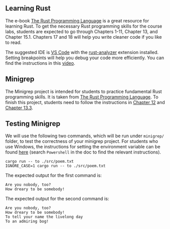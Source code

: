 ## Learning Rust

The e-book [The Rust Programming Language](https://doc.rust-lang.org/book/title-page.html) is a great resource for learning Rust. To get the necessary Rust programming skills for the course labs, students are expected to go through Chapters 1-11, Chapter 13, and Chapter 15.1. Chapters 17 and 18 will help you write cleaner code if you like to read.

The suggested IDE is [VS Code](https://code.visualstudio.com/) with the [rust-analyzer](https://marketplace.visualstudio.com/items?itemName=rust-lang.rust-analyzer) extension installed. Setting breakpoints will help you debug your code more efficiently. You can find the instructions in this [video](https://www.youtube.com/watch?v=TlfGs7ExC0A).

## Minigrep

The Minigrep project is intended for students to practice fundamental Rust programming skills. It is taken from [The Rust Programming Language](https://doc.rust-lang.org/book/title-page.html). To finish this project, students need to follow the instructions in [Chapter 12](https://doc.rust-lang.org/book/ch12-00-an-io-project.html/) and [Chapter 13.3](https://doc.rust-lang.org/book/ch13-03-improving-our-io-project.html). 

## Testing Minigrep

We will use the following two commands, which will be run under `minigrep/` folder, to test the correctness of your minigrep project. For students who use Windows, the instructions for setting the environment variable can be found [here](https://doc.rust-lang.org/book/ch12-05-working-with-environment-variables.html) (search `Powershell` in the doc to find the relevant instructions).

```
cargo run -- to ./src/poem.txt
IGNORE_CASE=1 cargo run -- to ./src/poem.txt
```

The expected output for the first command is:
```
Are you nobody, too?
How dreary to be somebody!
```

The expected output for the second command is:
```
Are you nobody, too?
How dreary to be somebody!
To tell your name the livelong day
To an admiring bog!
```

